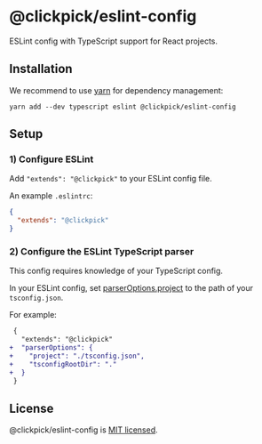 # @clickpick/eslint-config

ESLint config with TypeScript support for React projects.

## Installation

We recommend to use [yarn](https://classic.yarnpkg.com/en/docs/install/) for dependency management:

```shell
yarn add --dev typescript eslint @clickpick/eslint-config
```

## Setup

### 1) Configure ESLint

Add `"extends": "@clickpick"` to your ESLint config file.

An example `.eslintrc`:

```json
{
  "extends": "@clickpick"
}
```

### 2) Configure the ESLint TypeScript parser

This config requires knowledge of your TypeScript config.

In your ESLint config, set [parserOptions.project](https://github.com/typescript-eslint/typescript-eslint/tree/master/packages/parser#parseroptionsproject) to the path of your `tsconfig.json`.

For example:

```diff
 {
   "extends": "@clickpick"
+  "parserOptions": {
+    "project": "./tsconfig.json",
+    "tsconfigRootDir": "."
+  }
 }
```

## License

@clickpick/eslint-config is [MIT licensed](./LICENSE).
